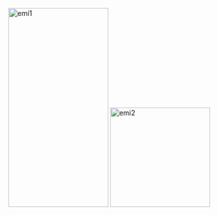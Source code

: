 <p>
  <img src="https://github.com/amish0007/EMI-Calculator/assets/161626399/153cdcc6-9fd0-4f2b-80e2-1f035a42ca83" alt="emi1" width="200" height="400"/>
  <img src="https://github.com/amish0007/EMI-Calculator/assets/161626399/843e6e32-879c-489a-90cc-c2a7fb8c1757" alt ="emi2" width="200" height"400"/>
</p>
